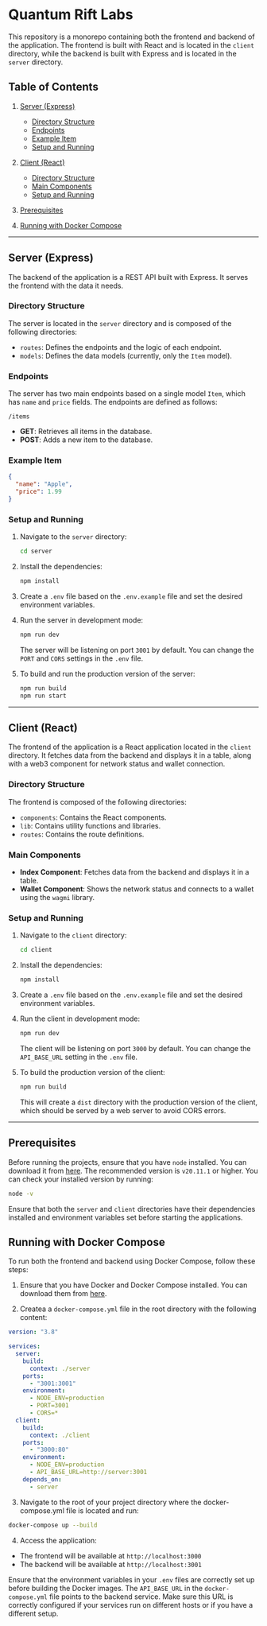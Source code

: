 # Quantum Rift Labs

This repository is a monorepo containing both the frontend and backend of the application. The frontend is built with React and is located in the `client` directory, while the backend is built with Express and is located in the `server` directory.

## Table of Contents

1. [Server (Express)](#server-express)

   - [Directory Structure](#directory-structure)
   - [Endpoints](#endpoints)
   - [Example Item](#example-item)
   - [Setup and Running](#setup-and-running)

2. [Client (React)](#client-react)

   - [Directory Structure](#directory-structure-1)
   - [Main Components](#main-components)
   - [Setup and Running](#setup-and-running-1)

3. [Prerequisites](#prerequisites)
4. [Running with Docker Compose](#running-with-docker-compose)

---

## Server (Express)

The backend of the application is a REST API built with Express. It serves the frontend with the data it needs.

### Directory Structure

The server is located in the `server` directory and is composed of the following directories:

- `routes`: Defines the endpoints and the logic of each endpoint.
- `models`: Defines the data models (currently, only the `Item` model).

### Endpoints

The server has two main endpoints based on a single model `Item`, which has `name` and `price` fields. The endpoints are defined as follows:

`/items`

- **GET**: Retrieves all items in the database.
- **POST**: Adds a new item to the database.

### Example Item

```json
{
  "name": "Apple",
  "price": 1.99
}
```

### Setup and Running

1. Navigate to the `server` directory:

   ```bash
   cd server
   ```

2. Install the dependencies:

   ```bash
   npm install
   ```

3. Create a `.env` file based on the `.env.example` file and set the desired environment variables.

4. Run the server in development mode:

   ```bash
   npm run dev
   ```

   The server will be listening on port `3001` by default. You can change the `PORT` and `CORS` settings in the `.env` file.

5. To build and run the production version of the server:

   ```bash
   npm run build
   npm run start
   ```

---

## Client (React)

The frontend of the application is a React application located in the `client` directory. It fetches data from the backend and displays it in a table, along with a web3 component for network status and wallet connection.

### Directory Structure

The frontend is composed of the following directories:

- `components`: Contains the React components.
- `lib`: Contains utility functions and libraries.
- `routes`: Contains the route definitions.

### Main Components

- **Index Component**: Fetches data from the backend and displays it in a table.
- **Wallet Component**: Shows the network status and connects to a wallet using the `wagmi` library.

### Setup and Running

1. Navigate to the `client` directory:

   ```bash
   cd client
   ```

2. Install the dependencies:

   ```bash
   npm install
   ```

3. Create a `.env` file based on the `.env.example` file and set the desired environment variables.

4. Run the client in development mode:

   ```bash
   npm run dev
   ```

   The client will be listening on port `3000` by default. You can change the `API_BASE_URL` setting in the `.env` file.

5. To build the production version of the client:

   ```bash
   npm run build
   ```

   This will create a `dist` directory with the production version of the client, which should be served by a web server to avoid CORS errors.

---

## Prerequisites

Before running the projects, ensure that you have `node` installed. You can download it from [here](https://nodejs.org/en/download/). The recommended version is `v20.11.1` or higher. You can check your installed version by running:

```bash
node -v
```

Ensure that both the `server` and `client` directories have their dependencies installed and environment variables set before starting the applications.

## Running with Docker Compose

To run both the frontend and backend using Docker Compose, follow these steps:

1. Ensure that you have Docker and Docker Compose installed. You can download them from [here](https://docs.docker.com/get-docker/).

2. Createa a `docker-compose.yml` file in the root directory with the following content:

```yaml
version: "3.8"

services:
  server:
    build:
      context: ./server
    ports:
      - "3001:3001"
    environment:
      - NODE_ENV=production
      - PORT=3001
      - CORS=*
  client:
    build:
      context: ./client
    ports:
      - "3000:80"
    environment:
      - NODE_ENV=production
      - API_BASE_URL=http://server:3001
    depends_on:
      - server
```

3. Navigate to the root of your project directory where the docker-compose.yml file is located and run:

```bash
docker-compose up --build
```

4. Access the application:

- The frontend will be available at `http://localhost:3000`
- The backend will be available at `http://localhost:3001`

Ensure that the environment variables in your `.env` files are correctly set up before building the Docker images. The `API_BASE_URL` in the `docker-compose.yml` file points to the backend service. Make sure this URL is correctly configured if your services run on different hosts or if you have a different setup.
